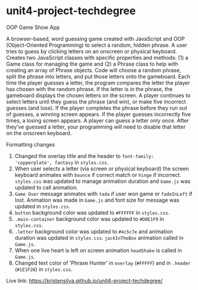 # unit4-project-techdegree
 
OOP Game Show App

A browser-based, word guessing game created with JavaScript and OOP (Object-Oriented Programming) to select a random, hidden phrase. A user tries to guess by clicking letters on an onscreen or physical keyboard. Creates two JavaScript classes with specific properties and methods: (1) a Game class for managing the game and (2) a Phrase class to help with creating an array of Phrase objects. Code will choose a random phrase, split the phrase into letters, and put those letters onto the gameboard. Each time the player guesses a letter, the program compares the letter the player has chosen with the random phrase. If the letter is in the phrase, the gameboard displays the chosen letters on the screen. A player continues to select letters until they guess the phrase (and win), or make five incorrect guesses (and lose). If the player completes the phrase before they run out of guesses, a winning screen appears. If the player guesses incorrectly five times, a losing screen appears. A player can guess a letter only once. After they’ve guessed a letter, your programming will need to disable that letter on the onscreen keyboard.

Formatting changes
1. Changed the overlay title and the header to `font-family: 'copperplate', fantasy` in `styles.css`.
2. When user selects a letter (via screen or physical keyboard) the screen keyboard animates with `bounce` if correct match or `hinge` if incorrect. `styles.css` was updated to manage animation duration and `Game.js` was updated to call animation.
3. `Game Over` message animates with `tada` if user won game or `fadeInLeft` if lost. Animation was made in `Game.js` and font size for message was updated in `styles.css`.
4. `button` background color was updated to `#FFFFFF` in `styles.css`.
5. `.main-container` background color was updated to `#D0E1F9` in `styles.css`.
6. `.letter` background color was updated to `#4c5c7e` and animation duration was updated in `styles.css`. `jackInTheBox` animation called in `Game.js`.
7. When one live heart is left on screen animation `headShake` is called in `Game.js`.
8. Changed text color of 'Phrase Hunter' in `overlay` (`#FFFFF`) and in `.header` (`#1E1F26`) in `styles.css`.

Live link: https://kristensilva.github.io/unit4-project-techdegree/
